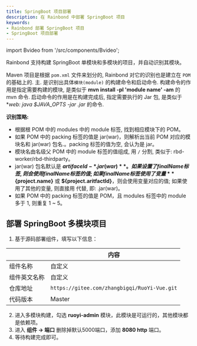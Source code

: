 ```yaml
---
title: SpringBoot 项目部署
description: 在 Rainbond 中部署 SpringBoot 项目
keywords:
- Rainbond 部署 SpringBoot 项目
- SpringBoot 项目部署
---
```


import Bvideo from '/src/components/Bvideo';

<Bvideo src="//player.bilibili.com/player.html?aid=820892498&bvid=BV1334y1f76U&cid=983036584&page=5" />

Rainbond 支持构建 SpringBoot 单模块和多模块的项目，并自动识别其模块。

Maven 项目是根据 `pom.xml` 文件来划分的, Rainbond 对它的识别也是建立在 `POM` 的基础上的. 主. 是识别出具体`模块(module)` 的构建命令和启动命令. 构建命令的作用是指定需要构建的模块, 是类似于 **mvn install -pl 'module name' -am** 的 mvn 命令. 启动命令的作用是在构建完成后, 指定需要执行的 Jar 包, 是类似于 **web: java $JAVA_OPTS -jar *.jar** 的命令.

**识别策略:**

* 根据根 POM 中的 modules 中的 module 标签, 找到相应模块下的 POM。
* 如果 POM 中的 packing 标签的值是 jar(war)，则解析出当前 POM 对应的模块名和 jar(war) 包名.。packing 标签的值为空, 会认为是 jar。
* 模块名由名级父 POM 中的 module 标签的值组成, 用 `/` 分割, 类似于: rbd-worker/rbd-thirdparty。
* jar(war) 包名默认是 **${artifaceId}-*.jar(war)**。如果设置了 finalName 标签, 则会使用 finalName 标签的值; 如果 finalName 标签使用了变量 **${project.name}** 或 **${project.aritfactId}**，则会使用变量对应的值; 如果使用了其他的变量, 则直接用 代替, 即: .jar(war)。
* 如果 POM 中的 packing 标签的值是 POM，且 modules 标签中的 module 多于 1, 则重复 1 ~ 5。

## 部署 SpringBoot 多模块项目

1. 基于源码部署组件，填写以下信息：

|              | 内容                                         |
| ------------ | -------------------------------------------- |
| 组件名称     | 自定义                                       |
| 组件英文名称 | 自定义                                       |
| 仓库地址     | `https://gitee.com/zhangbigqi/RuoYi-Vue.git` |
| 代码版本     | Master                                       |

2. 进入多模块构建，勾选 **ruoyi-admin** 模块，此模块是可运行的，其他模块都是依赖项。
3. 进入 **组件 -> 端口** 删除掉默认5000端口，添加 **8080 http** 端口。
4. 等待构建完成即可。



